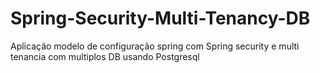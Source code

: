 # Spring-Security-Multi-Tenancy-DB

Aplicação modelo de configuração spring com Spring security e multi tenancia com multiplos DB usando Postgresql
